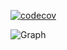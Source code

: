 [![codecov](https://codecov.io/gh/inteli-city/gates_auth_mss/branch/dev/graph/badge.svg?token=LZWSO5xqie)](https://codecov.io/gh/inteli-city/gates_auth_mss)

![Graph](https://codecov.io/gh/inteli-city/gates_auth_mss/graphs/sunburst.svg?token=LZWSO5xqie)
